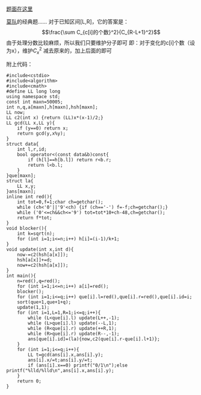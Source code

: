 [题面在这里](http://www.lydsy.com/JudgeOnline/problem.php?id=2038)

[莫队](http://blog.csdn.net/linkfqy/article/details/70833019)的经典题……
对于已知区间[L,R]，它的答案是：
$$\frac{\sum C_{c[i]的个数}^2}{C_{R-L+1}^2}$$
由于处理分数比较麻烦，所以我们只要维护分子即可
即：对于变化的c[i]个数（设为x），维护$C_x^2$
减去原来的，加上后面的即可

附上代码：

```
#include<cstdio>
#include<algorithm>
#include<cmath>
#define LL long long
using namespace std;
const int maxn=50005;
int n,q,a[maxn],h[maxn],hsh[maxn];
LL now;
LL c2(int x) {return (LL)x*(x-1)/2;}
LL gcd(LL x,LL y){
	if (y==0) return x;
	return gcd(y,x%y);
}
struct data{
	int l,r,id;
	bool operator<(const data&b)const{
		if (h[l]==h[b.l]) return r<b.r;
		return l<b.l;
	}
}que[maxn];
struct la{
	LL x,y;
}ans[maxn];
inline int red(){
	int tot=0,f=1;char ch=getchar();
	while (ch<'0'||'9'<ch) {if (ch=='-') f=-f;ch=getchar();}
	while ('0'<=ch&&ch<='9') tot=tot*10+ch-48,ch=getchar();
	return f*tot;
}
void blocker(){
	int k=sqrt(n);
	for (int i=1;i<=n;i++) h[i]=(i-1)/k+1;
}
void update(int x,int d){
	now-=c2(hsh[a[x]]);
	hsh[a[x]]+=d;
	now+=c2(hsh[a[x]]);
}
int main(){
	n=red(),q=red();
	for (int i=1;i<=n;i++) a[i]=red();
	blocker();
	for (int i=1;i<=q;i++) que[i].l=red(),que[i].r=red(),que[i].id=i;
	sort(que+1,que+1+q);
	update(1,1);
	for (int i=1,L=1,R=1;i<=q;i++){
		while (L<que[i].l) update(L++,-1);
		while (L>que[i].l) update(--L,1);
		while (R<que[i].r) update(++R,1);
		while (R>que[i].r) update(R--,-1);
		ans[que[i].id]=(la){now,c2(que[i].r-que[i].l+1)};
	}
	for (int i=1;i<=q;i++){
		LL t=gcd(ans[i].x,ans[i].y);
		ans[i].x/=t;ans[i].y/=t;
		if (ans[i].x==0) printf("0/1\n");else printf("%lld/%lld\n",ans[i].x,ans[i].y);
	}
	return 0;
}
```